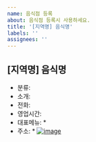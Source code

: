 ```yaml
---
name: 음식점 등록
about: 음식점 등록시 사용하세요.
title: '[지역명] 음식명'
labels: ''
assignees: ''
---
```


## [지역명] 음식명
* 분류: 
* 소개: 
* 전화: 
* 영업시간: 
* 대표메뉴: 
  * 
* 주소: 
  * 
[![image](https://cloud.githubusercontent.com/assets/10431663/21743142/91a105de-d53f-11e6-871e-ac11009c4b88.png)](http://naver.me/GmwIXYaR)
